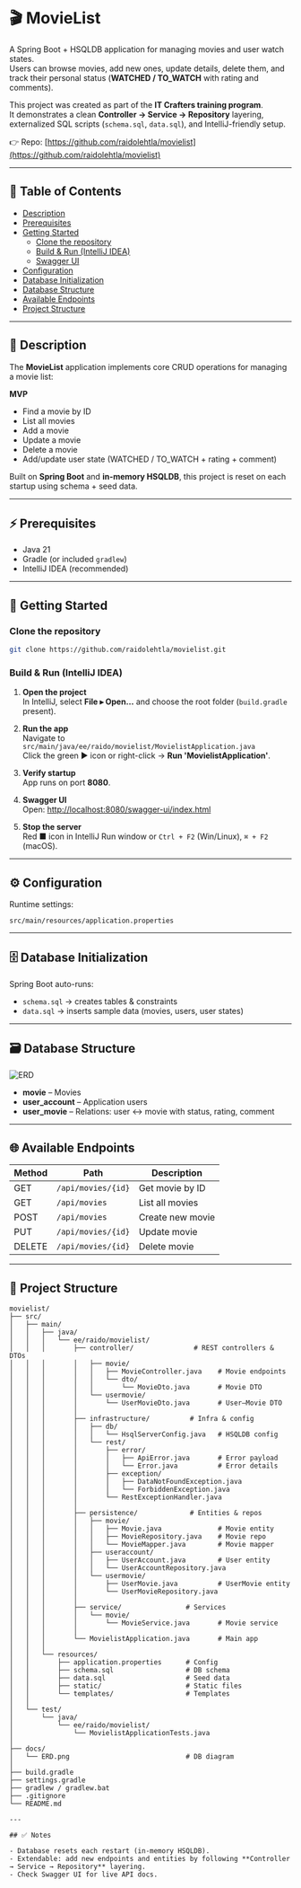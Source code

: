 # 🎬 MovieList

A Spring Boot + HSQLDB application for managing movies and user watch states.  
Users can browse movies, add new ones, update details, delete them, and track their personal status (**WATCHED / TO_WATCH** with rating and comments).

This project was created as part of the **IT Crafters training program**.  
It demonstrates a clean **Controller → Service → Repository** layering, externalized SQL scripts (`schema.sql`, `data.sql`), and IntelliJ-friendly setup.  

👉 Repo: [https://github.com/raidolehtla/movielist](https://github.com/raidolehtla/movielist)

---

## 📑 Table of Contents

- [Description](#description)
- [Prerequisites](#prerequisites)
- [Getting Started](#getting-started)
    - [Clone the repository](#clone-the-repository)
    - [Build & Run (IntelliJ IDEA)](#build--run-intellij-idea)
    - [Swagger UI](#swagger-ui)
- [Configuration](#configuration)
- [Database Initialization](#database-initialization)
- [Database Structure](#database-structure)
- [Available Endpoints](#available-endpoints)
- [Project Structure](#project-structure)

---

## 📝 Description

The **MovieList** application implements core CRUD operations for managing a movie list:

**MVP**

- Find a movie by ID
- List all movies
- Add a movie
- Update a movie
- Delete a movie
- Add/update user state (WATCHED / TO_WATCH + rating + comment)

Built on **Spring Boot** and **in-memory HSQLDB**, this project is reset on each startup using schema + seed data.

---

## ⚡ Prerequisites

- Java 21
- Gradle (or included `gradlew`)
- IntelliJ IDEA (recommended)

---

## 🚀 Getting Started

### Clone the repository

```bash
git clone https://github.com/raidolehtla/movielist.git
```

### Build & Run (IntelliJ IDEA)

1. **Open the project**  
   In IntelliJ, select **File ▸ Open…** and choose the root folder (`build.gradle` present).

2. **Run the app**  
   Navigate to `src/main/java/ee/raido/movielist/MovielistApplication.java`  
   Click the green ▶︎ icon or right-click → **Run 'MovielistApplication'**.

3. **Verify startup**  
   App runs on port **8080**.

4. **Swagger UI**  
   Open: [http://localhost:8080/swagger-ui/index.html](http://localhost:8080/swagger-ui/index.html)

5. **Stop the server**  
   Red ■ icon in IntelliJ Run window or `Ctrl + F2` (Win/Linux), `⌘ + F2` (macOS).

---

## ⚙️ Configuration

Runtime settings:

```
src/main/resources/application.properties
```

---

## 🗄️ Database Initialization

Spring Boot auto-runs:

- `schema.sql` → creates tables & constraints
- `data.sql` → inserts sample data (movies, users, user states)

---

## 🗃️ Database Structure

![ERD](docs/ERD.png)

- **movie** – Movies
- **user_account** – Application users
- **user_movie** – Relations: user ↔ movie with status, rating, comment

---

## 🌐 Available Endpoints

| Method | Path               | Description      |
|--------|--------------------|------------------|
| GET    | `/api/movies/{id}` | Get movie by ID  |
| GET    | `/api/movies`      | List all movies  |
| POST   | `/api/movies`      | Create new movie |
| PUT    | `/api/movies/{id}` | Update movie     |
| DELETE | `/api/movies/{id}` | Delete movie     |

---

## 📂 Project Structure

```text
movielist/
├── src/
│   ├── main/
│   │   ├── java/
│   │   │   └── ee/raido/movielist/
│   │   │       ├── controller/               # REST controllers & DTOs
│   │   │       │   ├── movie/
│   │   │       │   │   ├── MovieController.java    # Movie endpoints
│   │   │       │   │   └── dto/
│   │   │       │   │       └── MovieDto.java       # Movie DTO
│   │   │       │   └── usermovie/
│   │   │       │       └── UserMovieDto.java       # User–Movie DTO
│   │   │       │
│   │   │       ├── infrastructure/          # Infra & config
│   │   │       │   ├── db/
│   │   │       │   │   └── HsqlServerConfig.java   # HSQLDB config
│   │   │       │   └── rest/
│   │   │       │       ├── error/
│   │   │       │       │   ├── ApiError.java       # Error payload
│   │   │       │       │   └── Error.java          # Error details
│   │   │       │       ├── exception/
│   │   │       │       │   ├── DataNotFoundException.java
│   │   │       │       │   └── ForbiddenException.java
│   │   │       │       └── RestExceptionHandler.java
│   │   │       │
│   │   │       ├── persistence/             # Entities & repos
│   │   │       │   ├── movie/
│   │   │       │   │   ├── Movie.java              # Movie entity
│   │   │       │   │   ├── MovieRepository.java    # Movie repo
│   │   │       │   │   └── MovieMapper.java        # Movie mapper
│   │   │       │   ├── useraccount/
│   │   │       │   │   ├── UserAccount.java        # User entity
│   │   │       │   │   └── UserAccountRepository.java
│   │   │       │   └── usermovie/
│   │   │       │       ├── UserMovie.java          # UserMovie entity
│   │   │       │       └── UserMovieRepository.java
│   │   │       │
│   │   │       ├── service/                # Services
│   │   │       │   └── movie/
│   │   │       │       └── MovieService.java       # Movie service
│   │   │       │
│   │   │       └── MovielistApplication.java       # Main app
│   │   │
│   │   └── resources/
│   │       ├── application.properties      # Config
│   │       ├── schema.sql                  # DB schema
│   │       ├── data.sql                    # Seed data
│   │       ├── static/                     # Static files
│   │       └── templates/                  # Templates
│   │
│   └── test/
│       └── java/
│           └── ee/raido/movielist/
│               └── MovielistApplicationTests.java
│
├── docs/
│   └── ERD.png                             # DB diagram
│
├── build.gradle
├── settings.gradle
├── gradlew / gradlew.bat
├── .gitignore
└── README.md

---

## ✅ Notes

- Database resets each restart (in-memory HSQLDB).
- Extendable: add new endpoints and entities by following **Controller → Service → Repository** layering.
- Check Swagger UI for live API docs.  
